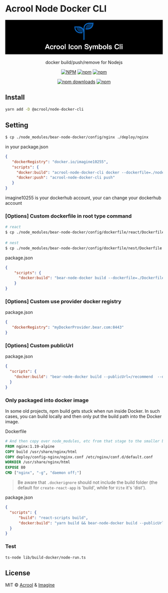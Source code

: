 # Acrool Node Docker CLI


<a href="https://github.com/acrool/acrool-node-docker-cli" title="Acrool Node Docker CLI - docker build/push/remove for Nodejs">
    <img src="https://raw.githubusercontent.com/acrool/acrool-node-docker-cli/main/public/og.png" alt="Acrool Node Docker CLI Logo"/>
</a>

<p align="center">
   docker build/push/remove for Nodejs
</p>

<div align="center">


[![NPM](https://img.shields.io/npm/v/@acrool/node-docker-cli.svg?style=for-the-badge)](https://www.npmjs.com/package/@acrool/node-docker-cli)
[![npm](https://img.shields.io/bundlejs/size/@acrool/node-docker-cli?style=for-the-badge)](https://github.com/acrool/@acrool/node-docker-cli/blob/main/LICENSE)
[![npm](https://img.shields.io/npm/l/@acrool/node-docker-cli?style=for-the-badge)](https://github.com/acrool/node-docker-cli/blob/main/LICENSE)

[![npm downloads](https://img.shields.io/npm/dm/@acrool/node-docker-cli.svg?style=for-the-badge)](https://www.npmjs.com/package/@acrool/node-docker-cli)
[![npm](https://img.shields.io/npm/dt/@acrool/node-docker-cli.svg?style=for-the-badge)](https://www.npmjs.com/package/@acrool/node-docker-cli)

</div>


## Install

```bash
yarn add -D @acrool/node-docker-cli
```

## Setting

```bash
$ cp ./node_modules/bear-node-docker/config/nginx ./deploy/nginx
```

in your package.json
```json
{
   "dockerRegistry": "docker.io/imagine10255",
   "scripts": {
     "docker:build": "acrool-node-docker-cli docker --dockerfile=./node_modules/bear-node-docker/config/dockerfile/react/Dockerfile",
     "docker:push": "acrool-node-docker-cli push"
   }
}
```

imagine10255 is your dockerhub account, your can change your dockerhub account



### [Options] Custom dockerfile in root type command
```bash
# react
$ cp ./node_modules/bear-node-docker/config/dockerfile/react/Dockerfile ./

# nest 
$ cp ./node_modules/bear-node-docker/config/dockerfile/nest/Dockerfile ./ 
```

package.json
```json
{
    "scripts": {
      "docker:build": "bear-node-docker build --dockerfile=./Dockerfile"
    }
}
```




### [Options] Custom use provider docker registry

package.json
```json
{
   "dockerRegistry": "myDockerProvider.bear.com:8443"
}
```


### [Options] Custom publicUrl

package.json

```json
{
  "scripts": {
    "docker:build": "bear-node-docker build --publicUrl=/recommend  --dockerfile=./Dockerfile"
  }
}
```


### Only packaged into docker image

In some old projects, npm build gets stuck when run inside Docker. In such cases, you can build locally and then only put the build path into the Docker image.

Dockerfile
```dockerfile
# And then copy over node_modules, etc from that stage to the smaller base image
FROM nginx:1.19-alpine
COPY build /usr/share/nginx/html
COPY deploy/config-nginx/nginx.conf /etc/nginx/conf.d/default.conf
WORKDIR /usr/share/nginx/html
EXPOSE 80
CMD ["nginx", "-g", "daemon off;"]
```

> Be aware that `.dockerignore` should not include the build folder (the default for `create-react-app` is 'build', while for `Vite` it's 'dist').


package.json
```json
{
  "scripts": {
      "build": "react-scripts build",
      "docker:build": "yarn build && bear-node-docker build --publicUrl=/recommend  --dockerfile=./Dockerfile"
  }
}
```

### Test

```bash
ts-node lib/build-docker/node-run.ts
```


## License

MIT © [Acrool](https://github.com/acrool) & [Imagine](https://github.com/imagine10255)

